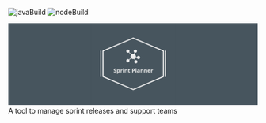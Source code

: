 ![javaBuild](https://github.com/Vilth83/sprint-planner/workflows/Java%20CI/badge.svg?push) ![nodeBuild](https://github.com/Vilth83/sprint-planner/workflows/Node%20CI/badge.svg?push)

![sprintplanner-banner](https://github.com/Vilth83/sprint-planner/blob/master/project-resources/img/linkedin_banner_image_2.png)
A tool to manage sprint releases and support teams
